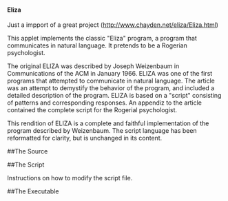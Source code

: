 #### Eliza

Just a impport of a great project (http://www.chayden.net/eliza/Eliza.html)

This applet implements the classic "Eliza" program, a program that communicates in natural language. It pretends to be a Rogerian psychologist.

The original ELIZA was described by Joseph Weizenbaum in Communications of the ACM in January 1966. ELIZA was one of the first programs that attempted to communicate in natural language. The article was an attempt to demystify the behavior of the program, and included a detailed description of the program. ELIZA is based on a "script" consisting of patterns and corresponding responses. An appendiz to the article contained the complete script for the Rogerial psychologist.

This rendition of ELIZA is a complete and faithful implementation of the program described by Weizenbaum. The script language has been reformatted for clarity, but is unchanged in its content.

##The Source


##The Script

Instructions on how to modify the script file.

##The Executable
